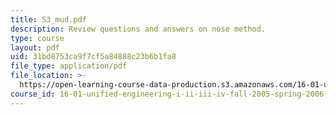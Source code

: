 ```yaml
---
title: S3_mud.pdf
description: Review questions and answers on nose method.
type: course
layout: pdf
uid: 31bd8753ca9f7cf5a84888c23b6b1fa8
file_type: application/pdf
file_location: >-
  https://open-learning-course-data-production.s3.amazonaws.com/16-01-unified-engineering-i-ii-iii-iv-fall-2005-spring-2006/31bd8753ca9f7cf5a84888c23b6b1fa8_S3_mud.pdf
course_id: 16-01-unified-engineering-i-ii-iii-iv-fall-2005-spring-2006
---
```

